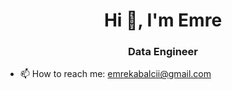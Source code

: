 <h1 align="center">Hi 👋, I'm Emre</h1>
<h3 align="center">Data Engineer</h3>

- 📫 How to reach me: emrekabalcii@gmail.com
